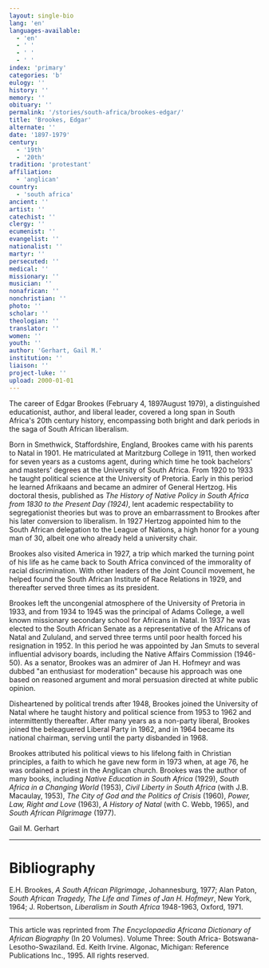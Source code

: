 ```yaml
---
layout: single-bio
lang: 'en'
languages-available:
  - 'en'
  - ' '
  - ' '
  - ' '
index: 'primary'
categories: 'b'
eulogy: ''
history: ''
memory: ''
obituary: ''
permalink: '/stories/south-africa/brookes-edgar/'
title: 'Brookes, Edgar'
alternate: ''
date: '1897-1979'
century:
  - '19th'
  - '20th'
tradition: 'protestant'
affiliation:
  - 'anglican'
country:
  - 'south africa'
ancient: ''
artist: ''
catechist: ''
clergy: ''
ecumenist: ''
evangelist: ''
nationalist: ''
martyr: ''
persecuted: ''
medical: ''
missionary: ''
musician: ''
nonafrican: ''
nonchristian: ''
photo: ''
scholar: ''
theologian: ''
translator: ''
women: ''
youth: ''
author: 'Gerhart, Gail M.'
institution: ''
liaison: ''
project-luke: ''
upload: 2000-01-01
---
```



The career of Edgar Brookes (February 4, 1897August 1979), a distinguished educationist, author, and liberal leader, covered a long span in South Africa's 20th century history, encompassing both bright and dark periods in the saga of South African liberalism.

Born in Smethwick, Staffordshire, England, Brookes came with his parents to Natal in 1901. He matriculated at Maritzburg College in 1911, then worked for seven years as a customs agent, during which time he took bachelors' and masters' degrees at the University of South Africa. From 1920 to 1933 he taught political science at the University of Pretoria. Early in this period he learned Afrikaans and became an admirer of General Hertzog. His doctoral thesis, published as *The History of Native Policy in South Africa from 1830 to the Present Day (1924)*, lent academic respectability to segregationist theories but was to prove an embarrassment to Brookes after his later conversion to liberalism. In 1927 Hertzog appointed him to the South African delegation to the League of Nations, a high honor for a young man of 30, albeit one who already held a university chair.

Brookes also visited America in 1927, a trip which marked the turning point of his life as he came back to South Africa convinced of the immorality of racial discrimination. With other leaders of the Joint Council movement, he helped found the South African Institute of Race Relations in 1929, and thereafter served three times as its president.

Brookes left the uncongenial atmosphere of the University of Pretoria in 1933, and from 1934 to 1945 was the principal of Adams College, a well known missionary secondary school for Africans in Natal. In 1937 he was elected to the South African Senate as a representative of the Africans of Natal and Zululand, and served three terms until poor health forced his resignation in 1952. In this period he was appointed by Jan Smuts to several influential advisory boards, including the Native Affairs Commission (1946-50). As a senator, Brookes was an admirer of Jan H. Hofmeyr and was dubbed "an enthusiast for moderation" because his approach was one based on reasoned argument and moral persuasion directed at white public opinion.

Disheartened by political trends after 1948, Brookes joined the University of Natal where he taught history and political science from 1953 to 1962 and intermittently thereafter. After many years as a non-party liberal, Brookes joined the beleaguered Liberal Party in 1962, and in 1964 became its national chairman, serving until the party disbanded in 1968.

Brookes attributed his political views to his lifelong faith in Christian principles, a faith to which he gave new form in 1973 when, at age 76, he was ordained a priest in the Anglican church. Brookes was the author of many books, including *Native Education in South Africa* (1929), *South Africa in a Changing World* (1953), *Civil Liberty in South Africa* (with J.B. Macaulay, 1953), *The City of God and the Politics of Crisis* (1960), *Power, Law, Right and Love* (1963), *A History of Natal* (with C. Webb, 1965), and *South African Pilgrimage* (1977).

Gail M. Gerhart

---

# Bibliography

E.H. Brookes, *A South African Pilgrimage*, Johannesburg, 1977; Alan Paton, *South African Tragedy, The Life and Times of Jan H. Hofmeyr*, New York, 1964; J. Robertson, *Liberalism in South Africa* 1948-1963, Oxford, 1971.

---

This article was reprinted from *The Encyclopaedia Africana Dictionary of African Biography* (In 20 Volumes). Volume Three: South Africa- Botswana-Lesotho-Swaziland. Ed. Keith Irvine. Algonac, Michigan: Reference Publications Inc., 1995.  All rights reserved.